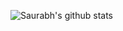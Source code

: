 
![Saurabh's github stats](https://github-readme-stats.vercel.app/api?username=saurabhkhandelwal&count_private=true&theme=dracula)
